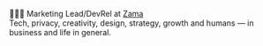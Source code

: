 👷‍♂️🏢 Marketing Lead/DevRel at <a href="https://github.com/zama-ai">Zama</a>
<br/>
Tech, privacy, creativity, design, strategy, growth and humans — in business and life in general.
